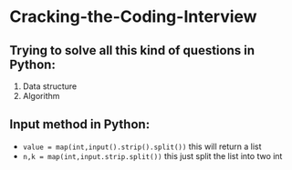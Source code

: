 # Cracking-the-Coding-Interview
## Trying to solve all this kind of questions in Python:
1. Data structure
2. Algorithm

## Input method in Python:
- `value = map(int,input().strip().split())` this will return a list
- `n,k = map(int,input.strip.split())` this just split the list into two int



